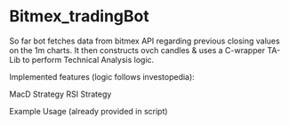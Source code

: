 # Bitmex_tradingBot

So far bot fetches data from bitmex API regarding previous closing values on the 1m charts.  It then constructs ovch candles & uses a
C-wrapper TA-Lib to perform Technical Analysis logic.

Implemented features (logic follows investopedia):

MacD Strategy  RSI Strategy 


Example Usage (already provided in script)
    
    
